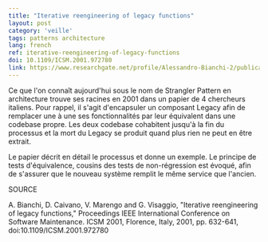 ```yaml
---
title: "Iterative reengineering of legacy functions"
layout: post
category: 'veille'
tags: patterns architecture
lang: french
ref: iterative-reengineering-of-legacy-functions
doi: 10.1109/ICSM.2001.972780
link: https://www.researchgate.net/profile/Alessandro-Bianchi-2/publication/3929891_Iterative_reengineering_of_legacy_functions/links/00b4952566d6a8293b000000/Iterative-reengineering-of-legacy-functions.pdf?_tp=eyJjb250ZXh0Ijp7ImZpcnN0UGFnZSI6InB1YmxpY2F0aW9uIiwicGFnZSI6InB1YmxpY2F0aW9uIn19
---
```


Ce que l'on connaît aujourd'hui sous le nom de Strangler Pattern en architecture trouve ses racines en 2001 dans un papier de 4 chercheurs italiens. Pour rappel, il s'agit d'encapsuler un composant Legacy afin de remplacer une à une ses fonctionnalités par leur équivalent dans une codebase propre. Les deux codebase cohabitent jusqu'à la fin du processus et la mort du Legacy se produit quand plus rien ne peut en être extrait.

Le papier décrit en détail le processus et donne un exemple. Le principe de tests d'équivalence, cousins des tests de non-régression est évoqué, afin de s'assurer que le nouveau système remplit le même service que l'ancien.

SOURCE

A. Bianchi, D. Caivano, V. Marengo and G. Visaggio, "Iterative reengineering of legacy functions," Proceedings IEEE International Conference on Software Maintenance. ICSM 2001, Florence, Italy, 2001, pp. 632-641, doi:10.1109/ICSM.2001.972780